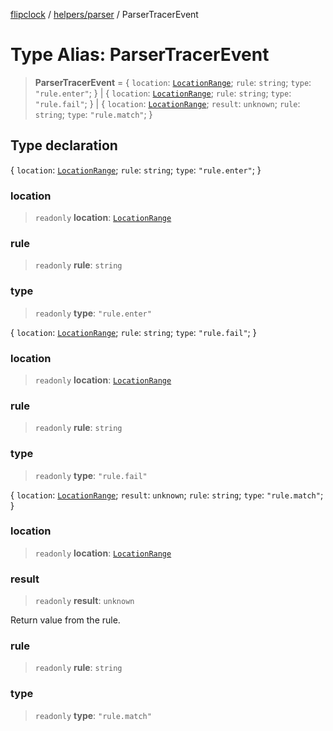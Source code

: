 [flipclock](../../../index.md) / [helpers/parser](../index.md) / ParserTracerEvent

# Type Alias: ParserTracerEvent

> **ParserTracerEvent** = \{ `location`: [`LocationRange`](../interfaces/LocationRange.md); `rule`: `string`; `type`: `"rule.enter"`; \} \| \{ `location`: [`LocationRange`](../interfaces/LocationRange.md); `rule`: `string`; `type`: `"rule.fail"`; \} \| \{ `location`: [`LocationRange`](../interfaces/LocationRange.md); `result`: `unknown`; `rule`: `string`; `type`: `"rule.match"`; \}

## Type declaration

\{ `location`: [`LocationRange`](../interfaces/LocationRange.md); `rule`: `string`; `type`: `"rule.enter"`; \}

### location

> `readonly` **location**: [`LocationRange`](../interfaces/LocationRange.md)

### rule

> `readonly` **rule**: `string`

### type

> `readonly` **type**: `"rule.enter"`

\{ `location`: [`LocationRange`](../interfaces/LocationRange.md); `rule`: `string`; `type`: `"rule.fail"`; \}

### location

> `readonly` **location**: [`LocationRange`](../interfaces/LocationRange.md)

### rule

> `readonly` **rule**: `string`

### type

> `readonly` **type**: `"rule.fail"`

\{ `location`: [`LocationRange`](../interfaces/LocationRange.md); `result`: `unknown`; `rule`: `string`; `type`: `"rule.match"`; \}

### location

> `readonly` **location**: [`LocationRange`](../interfaces/LocationRange.md)

### result

> `readonly` **result**: `unknown`

Return value from the rule.

### rule

> `readonly` **rule**: `string`

### type

> `readonly` **type**: `"rule.match"`
